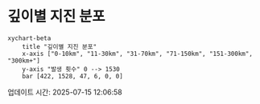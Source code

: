 # 깊이별 지진 분포

```mermaid
xychart-beta
    title "깊이별 지진 분포"
    x-axis ["0-10km", "11-30km", "31-70km", "71-150km", "151-300km", "300km+"]
    y-axis "발생 횟수" 0 --> 1530
    bar [422, 1528, 47, 6, 0, 0]
```

업데이트 시간: 2025-07-15 12:06:58
